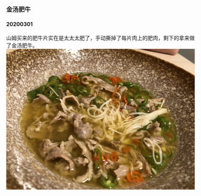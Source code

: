 ### 金汤肥牛
#### 20200301
山姆买来的肥牛片实在是太太太肥了，手动撕掉了每片肉上的肥肉，剩下的拿来做了金汤肥牛。
![金汤肥牛](/resource/20200301金汤肥牛/image.jpeg)
